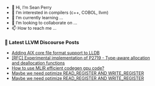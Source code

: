 - 👋 Hi, I’m Sean Perry
- 👀 I’m interested in compilers (c++, COBOL, llvm)
- 🌱 I’m currently learning ...
- 💞️ I’m looking to collaborate on ...
- 📫 How to reach me ...

<!---
s66perry/s66perry is a ✨ special ✨ repository because its `README.md` (this file) appears on your GitHub profile.
You can click the Preview link to take a look at your changes.
--->
### 📕 Latest LLVM Discourse Posts

<!-- DISCOURSE-LLVM:START -->
- [Adding AIX core file format support to LLDB](https://discourse.llvm.org/t/adding-aix-core-file-format-support-to-lldb/83867#post_3)
- [[RFC] Experimental implementation of P2719 - Type-aware allocation and deallocation functions](https://discourse.llvm.org/t/rfc-experimental-implementation-of-p2719-type-aware-allocation-and-deallocation-functions/83876#post_1)
- [How to use MLIR efficient codegen gpu code?](https://discourse.llvm.org/t/how-to-use-mlir-efficient-codegen-gpu-code/83802#post_11)
- [Maybe we need optimize READ_REGISTER AND WRITE_REGISTER](https://discourse.llvm.org/t/maybe-we-need-optimize-read-register-and-write-register/83818#post_8)
- [Maybe we need optimize READ_REGISTER AND WRITE_REGISTER](https://discourse.llvm.org/t/maybe-we-need-optimize-read-register-and-write-register/83818#post_7)
<!-- DISCOURSE-LLVM:END -->
